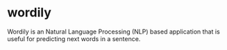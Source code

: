 # wordily
Wordily is an Natural Language Processing (NLP) based application that is useful for predicting next words in a sentence.
